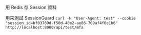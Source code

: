 用 Redis 存 Session 資料

用來測試 SessionGuard
``` curl -H "User-Agent: test" --cookie "session_id=bf03769d-f50d-40e2-ae86-709af4f0e1b6" http://localhost:8000/api/test/mfa ```